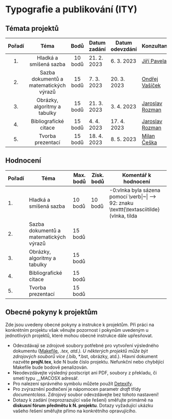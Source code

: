 # Typografie a publikování (ITY)

## Témata projektů
| Pořadí |                   Téma                   |    Bodů   |    Datum zadání      | Datum odevzdání   |  Konzultant |
|:------:|:----------------------------------------:|:---------:|----------------------|-------------------|-------------|
| 1.     | Hladká a smíšená sazba                   |   10 bodů |          21. 2. 2023 |        6. 3. 2023 | [Jiří Pavela](http://www.fit.vut.cz/person/ipavela/.cs) |
| 2.     | Sazba dokumentů a matematických výrazů   |   15 bodů |           7. 3. 2023 |       20. 3. 2023 | [Ondřej Vašíček](https://www.fit.vut.cz/person/ivasicek/.cs) |
| 3.     | Obrázky, algoritmy a tabulky             |   15 bodů |          21. 3. 2023 |        3. 4. 2023 | [Jaroslav Rozman](https://www.fit.vut.cz/person/rozmanj/.cs) |
| 4.     | Bibliografické citace                    |   15 bodů |           4. 4. 2023 |       17. 4. 2023 | [Jaroslav Rozman](https://www.fit.vut.cz/person/rozmanj/.cs) |
| 5.     | Tvorba prezentací                        |   15 bodů |          18. 4. 2023 |        8. 5. 2023 | [Milan Češka](https://www.fit.vut.cz/person/ceskam/.cs) |
 
## Hodnocení
| Pořadí | Téma                                   | Max. bodů | Získ. bodů | Komentář k hodnocení                                                                        |
|--------|----------------------------------------|-----------|------------|---------------------------------------------------------------------------------------------|
| 1.     | Hladká a smíšená sazba                 | 10 bodů   | 10 bodů    | -0:vlnka byla sázena pomocí \verb\|~\| --> 92: znaku \texttt{\textasciitilde} (vlnka, tilda |
| 2.     | Sazba dokumentů a matematických výrazů | 15 bodů   |            |                                                                                             |
| 3.     | Obrázky, algoritmy a tabulky           | 15 bodů   |            |                                                                                             |
| 4.     | Bibliografické citace                  | 15 bodů   |            |                                                                                             |
| 5.     | Tvorba prezentací                      | 15 bodů   |            |                                                                                             |

## Obecné pokyny k projektům
Zde jsou uvedeny obecné pokyny a instrukce k projektům. Při práci na konkrétním projektu však věnujte pozornost i pokynům uvedeným u jednotlivých projektů, které mohou obecné instrukce dále upřesňovat.

* Odevzdávají se zdrojové soubory potřebné pro vytvoření výsledného dokumentu ([Makefile](http://www.fit.vutbr.cz/~martinek/clang/make.html.cs), *.tex, atd.). U některých projektů může být zdrojových souborů více (*.bib, *.bst, obrázky, atd.). Hlavní dokument nazvěte **projN.tex**, kde N bude číslo projektu. Nefunkční nebo chybějící Makefile bude bodově penalizován.
* Neodevzdávejte výsledný postscript ani PDF, soubory z překladu, či smetí typu __MACOSX adresář.
* Pro nalezení správného symbolu můžete použít [Detexify](http://detexify.kirelabs.org/classify.html).
* Pro zvýraznění podtečení je nápomocen parametr *draft* třídy *documentclass*. Zdrojový soubor odevzdávejte bez tohoto nastavení!
* Dotazy k zadání (neprozrazující vaše řešení) směřujte primárně na **diskusní fórum předmětu k N. projektu**. Dotazy vyžadující ukázku vašeho řešení směřujte přímo na konkrétního opravujícího.
